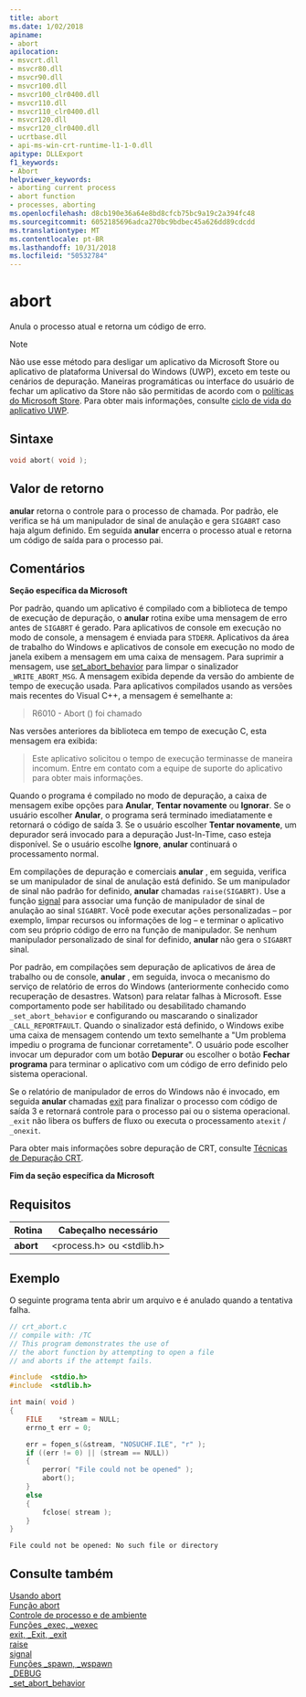 ```yaml
---
title: abort
ms.date: 1/02/2018
apiname:
- abort
apilocation:
- msvcrt.dll
- msvcr80.dll
- msvcr90.dll
- msvcr100.dll
- msvcr100_clr0400.dll
- msvcr110.dll
- msvcr110_clr0400.dll
- msvcr120.dll
- msvcr120_clr0400.dll
- ucrtbase.dll
- api-ms-win-crt-runtime-l1-1-0.dll
apitype: DLLExport
f1_keywords:
- Abort
helpviewer_keywords:
- aborting current process
- abort function
- processes, aborting
ms.openlocfilehash: d8cb190e36a64e8bd8cfcb75bc9a19c2a394fc48
ms.sourcegitcommit: 6052185696adca270bc9bdbec45a626dd89cdcdd
ms.translationtype: MT
ms.contentlocale: pt-BR
ms.lasthandoff: 10/31/2018
ms.locfileid: "50532784"
---
```

# <a name="abort"></a>abort

Anula o processo atual e retorna um código de erro.

> [!NOTE]
> Não use esse método para desligar um aplicativo da Microsoft Store ou aplicativo de plataforma Universal do Windows (UWP), exceto em teste ou cenários de depuração. Maneiras programáticas ou interface do usuário de fechar um aplicativo da Store não são permitidas de acordo com o [políticas do Microsoft Store](/legal/windows/agreements/store-policies). Para obter mais informações, consulte [ciclo de vida do aplicativo UWP](/windows/uwp/launch-resume/app-lifecycle).

## <a name="syntax"></a>Sintaxe

```C
void abort( void );
```

## <a name="return-value"></a>Valor de retorno

**anular** retorna o controle para o processo de chamada. Por padrão, ele verifica se há um manipulador de sinal de anulação e gera `SIGABRT` caso haja algum definido. Em seguida **anular** encerra o processo atual e retorna um código de saída para o processo pai.

## <a name="remarks"></a>Comentários

**Seção específica da Microsoft**

Por padrão, quando um aplicativo é compilado com a biblioteca de tempo de execução de depuração, o **anular** rotina exibe uma mensagem de erro antes de `SIGABRT` é gerado. Para aplicativos de console em execução no modo de console, a mensagem é enviada para `STDERR`. Aplicativos da área de trabalho do Windows e aplicativos de console em execução no modo de janela exibem a mensagem em uma caixa de mensagem. Para suprimir a mensagem, use [set_abort_behavior](set-abort-behavior.md) para limpar o sinalizador `_WRITE_ABORT_MSG`. A mensagem exibida depende da versão do ambiente de tempo de execução usada. Para aplicativos compilados usando as versões mais recentes do Visual C++, a mensagem é semelhante a:

> R6010 - Abort () foi chamado

Nas versões anteriores da biblioteca em tempo de execução C, esta mensagem era exibida:

> Este aplicativo solicitou o tempo de execução terminasse de maneira incomum. Entre em contato com a equipe de suporte do aplicativo para obter mais informações.

Quando o programa é compilado no modo de depuração, a caixa de mensagem exibe opções para **Anular**, **Tentar novamente** ou **Ignorar**. Se o usuário escolher **Anular**, o programa será terminado imediatamente e retornará o código de saída 3. Se o usuário escolher **Tentar novamente**, um depurador será invocado para a depuração Just-In-Time, caso esteja disponível. Se o usuário escolhe **Ignore**, **anular** continuará o processamento normal.

Em compilações de depuração e comerciais **anular** , em seguida, verifica se um manipulador de sinal de anulação está definido. Se um manipulador de sinal não padrão for definido, **anular** chamadas `raise(SIGABRT)`. Use a função [signal](signal.md) para associar uma função de manipulador de sinal de anulação ao sinal `SIGABRT`. Você pode executar ações personalizadas – por exemplo, limpar recursos ou informações de log – e terminar o aplicativo com seu próprio código de erro na função de manipulador. Se nenhum manipulador personalizado de sinal for definido, **anular** não gera o `SIGABRT` sinal.

Por padrão, em compilações sem depuração de aplicativos de área de trabalho ou de console, **anular** , em seguida, invoca o mecanismo do serviço de relatório de erros do Windows (anteriormente conhecido como recuperação de desastres. Watson) para relatar falhas à Microsoft. Esse comportamento pode ser habilitado ou desabilitado chamando `_set_abort_behavior` e configurando ou mascarando o sinalizador `_CALL_REPORTFAULT`. Quando o sinalizador está definido, o Windows exibe uma caixa de mensagem contendo um texto semelhante a "Um problema impediu o programa de funcionar corretamente". O usuário pode escolher invocar um depurador com um botão **Depurar** ou escolher o botão **Fechar programa** para terminar o aplicativo com um código de erro definido pelo sistema operacional.

Se o relatório de manipulador de erros do Windows não é invocado, em seguida **anular** chamadas [exit](exit-exit-exit.md) para finalizar o processo com código de saída 3 e retornará controle para o processo pai ou o sistema operacional. `_exit` não libera os buffers de fluxo ou executa o processamento `atexit` / `_onexit`.

Para obter mais informações sobre depuração de CRT, consulte [Técnicas de Depuração CRT](/visualstudio/debugger/crt-debugging-techniques).

**Fim da seção específica da Microsoft**

## <a name="requirements"></a>Requisitos

|Rotina|Cabeçalho necessário|
|-------------|---------------------|
|**abort**|\<process.h> ou \<stdlib.h>|

## <a name="example"></a>Exemplo

O seguinte programa tenta abrir um arquivo e é anulado quando a tentativa falha.

```C
// crt_abort.c
// compile with: /TC
// This program demonstrates the use of
// the abort function by attempting to open a file
// and aborts if the attempt fails.

#include  <stdio.h>
#include  <stdlib.h>

int main( void )
{
    FILE    *stream = NULL;
    errno_t err = 0;

    err = fopen_s(&stream, "NOSUCHF.ILE", "r" );
    if ((err != 0) || (stream == NULL))
    {
        perror( "File could not be opened" );
        abort();
    }
    else
    {
        fclose( stream );
    }
}
```

```Output
File could not be opened: No such file or directory
```

## <a name="see-also"></a>Consulte também

[Usando abort](../../cpp/using-abort.md)<br/>
[Função abort](../../c-language/abort-function-c.md)<br/>
[Controle de processo e de ambiente](../../c-runtime-library/process-and-environment-control.md)<br/>
[Funções _exec, _wexec](../../c-runtime-library/exec-wexec-functions.md)<br/>
[exit, _Exit, _exit](exit-exit-exit.md)<br/>
[raise](raise.md)<br/>
[signal](signal.md)<br/>
[Funções _spawn, _wspawn](../../c-runtime-library/spawn-wspawn-functions.md)<br/>
[_DEBUG](../../c-runtime-library/debug.md)<br/>
[_set_abort_behavior](set-abort-behavior.md)